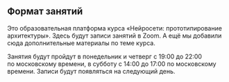 ## Формат занятий

Это образовательная платформа курса «Нейросети: прототипирование архитектуры». Здесь будут записи занятий в Zoom. А ещё мы добавили сюда дополнительные материалы по теме курса.

Занятия будут пройдут в понедельник и четверг с 19:00 до 22:00 по московскому времени, в субботу с 14:00 до 17:00 по московскому времени. Записи будут появляться на следующий день.